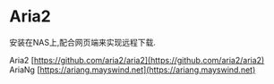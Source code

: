# Aria2

安装在NAS上,配合网页端来实现远程下载.

Aria2 [https://github.com/aria2/aria2](https://github.com/aria2/aria2)
AriaNg [https://ariang.mayswind.net](https://ariang.mayswind.net)